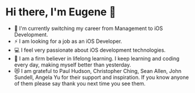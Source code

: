 # Hi there, I'm Eugene 👋 


- 🔭 I'm currently switching my career from Management to iOS Development.
- ⚡  I am looking for a job as an iOS Developer.
- 💻 I feel very passionate about iOS development technologies.
- 📖 I am a firm believer in lifelong learning. I keep learning and coding every day, making myself better than yesterday.
- 😻  I am grateful to Paul Hudson, Christopher Ching, Sean Allen, John Sundell, Angela Yu for their support and inspiration. If you know anyone of them please say thank you next time you see them.  
